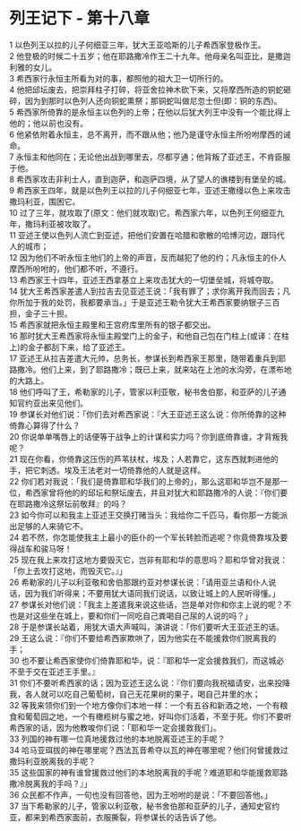 # 列王记下 - 第十八章
  
 1 以色列王以拉的儿子何细亚三年，犹大王亚哈斯的儿子希西家登极作王。  
 2 他登极的时候二十五岁；他在耶路撒冷作王二十九年。他母亲名叫亚比，是撒迦利雅的女儿。  
 3 希西家行永恒主所看为对的事，都照他的祖大卫一切所行的。  
 4 他把邱坛废去，把崇拜柱子打碎，将亚舍拉神木砍下来，又将摩西所造的铜蛇砸碎，因为到那时以色列人还向铜蛇熏祭；那铜蛇叫做尼忽士但(即：铜的东西)。  
 5 希西家所倚靠的是永恒主以色列的上帝；在他以后犹大列王中没有一个能比得上他的；他以前也没有。  
 6 他紧依附着永恒主，总不离开，而不跟从他；他乃是谨守永恒主所吩咐摩西的诫命。  
 7 永恒主和他同在；无论他出战到哪里去，尽都亨通；他背叛了亚述王，不肯臣服于他。  
 8 希西家攻击非利士人，直到迦萨，和迦萨四境，从了望人的谯楼到有堡垒的城。  
 9 希西家王四年，就是以色列王以拉的儿子何细亚七年，亚述王撒缦以色上来攻击撒玛利亚，围困它。  
 10 过了三年，就攻取了(原文：他们就攻取)它。希西家六年，以色列王何细亚九年，撒玛利亚被攻取了。  
 11 亚述王使以色列人流亡到亚述，把他们安置在哈腊和歌散的哈博河边，跟玛代人的城市；  
 12 因为他们不听永恒主他们的上帝的声音，反而越犯了他的约；凡永恒主的仆人摩西所吩咐的，他们都不听，不遵行。  
 13 希西家王十四年，亚述王西拿基立上来攻击犹大的一切堡垒城，将城夺取。  
 14 犹大王希西家差遣人到拉吉去见亚述王说：「我有罪了；求你离开我而回去；凡你所加于我的处罚，我都要承当。」于是亚述王勒令犹大王希西家要纳银子三百担，金子三十担。  
 15 希西家就把永恒主殿里和王宫府库里所有的银子都交出。  
 16 那时犹大王希西家将永恒主殿堂门上的金子，和他自己包在门柱上(或译：在柱上)的金子都刮下来，给了亚述王。  
 17 亚述王从拉吉差遣大元帅，总务长，参谋长到希西家王那里，随带着重兵到耶路撒冷。他们上来，到了耶路撒冷；既已上来，就来站在上池的水沟旁，在漂布地的大路上。  
 18 他们呼叫了王，希勒家的儿子，管家以利亚敬，秘书舍伯那，和亚萨的儿子通知官约亚出来见他们。  
 19 参谋长对他们说：「你们去对希西家说：『大王亚述王这么说：你所倚靠的这种倚靠心算得了什么？  
 20 你说单单嘴唇上的话便等于战争上的计谋和实力吗？你到底倚靠谁，才背叛我呢？  
 21 现在你看，你倚靠这压伤的芦苇扶杖，埃及；人若靠它，这东西就刺进他的手，把它刺透。埃及王法老对一切倚靠他的人就是这样。  
 22 你们若对我说：「我们是倚靠耶和华我们的上帝的」，那么这耶和华岂不是那一位，希西家曾将他的的邱坛和祭坛废去，并且对犹大和耶路撒冷的人说：『你们要在耶路撒冷这祭坛前敬拜』的吗？  
 23 如今你可以和我主上亚述王交换打赌当头：我给你二千匹马，看你那一方能派出足够的人来骑它不。  
 24 若不然，你怎能使我主上最小的臣仆的一个军长转脸而逃呢？你竟倚靠埃及要得战车和骏马呀！  
 25 现在我上来攻打这地方要毁灭它，岂非有耶和华的意思吗？耶和华曾对我说：「你上去攻打这地，而毁灭它。』」  
 26 希勒家的儿子以利亚敬和舍伯那跟约亚对参谋长说：「请用亚兰语和仆人说话，因为我们听得来；不要用犹大语同我们说话，以致让城上的人民听得懂。」  
 27 参谋长对他们说：「我主上差遣我来说这些话，岂是单对你和你主上说的呢？不也是对这些坐在城上，要和你们一同吃自己粪喝自己尿的人说的吗？」  
 28 于是参谋长站着，用犹大语大声喊叫，演讲说：「你们要听大王亚述王的话。  
 29 王这么说：『你们不要给希西家欺哄了，因为他实在不能援救你们脱离我的手；  
 30 也不要让希西家使你们倚靠耶和华，说：『耶和华一定会援救我们，而这城必不至于交在亚述王手里。』  
 31 你们不要听希西家的话；因为亚述王这么说：『你们要向我祝福请安，出来投降我，各人就可以吃自己葡萄树，自己无花果树的果子，喝自己井里的水；  
 32 等我来领你们到一个地方像你们本地一样：一个有五谷和新酒之地，一个有粮食和葡萄园之地，一个有橄榄树与蜜之地，好叫你们活着，不至于死。你们不要听希西家的话，因为他教唆你们说：「耶和华一定会援救我们」。  
 33 列国的神有哪一位真地援救过他的本地脱离亚述王的手呢？  
 34 哈马亚珥拔的神在哪里呢？西法瓦音希夺以瓦的神在哪里呢？他们何曾援救过撒玛利亚脱离我的手呢？  
 35 这些国家的神有谁曾援救过他们的本地脱离我的手呢？难道耶和华能援救耶路撒冷脱离我的手吗？』」  
 36 众民都不作声，一句也没有回答他，因为王吩咐的是说：「不要回答他。」  
 37 当下希勒家的儿子，管家以利亚敬，秘书舍伯那和亚萨的儿子，通知史官约亚，都来到希西家面前，衣服撕裂，将参谋长的话告诉了他。